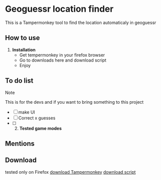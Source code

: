 # Geoguessr location finder
This is a Tampermonkey tool to find the location automaticaly in geoguessr

## How to use
1. **Installation**
   - Get tempermonkey in your firefox browser
   - Go to downloads here and download script
   - Enjoy
     
## To do list
> [!NOTE]
> This is for the devs and if you want to bring something to this project
   - [ ] make UI
   - [ ] Correct x guesses
   - [ ] 2. **Tested game modes**
         
## Mentions

## Download
tested only on Firefox 
[download Tampermonkey](<https://addons.mozilla.org/en-US/firefox/addon/tampermonkey/>)
[download script](<https://raw.githubusercontent.com/Maxetow/Geoguessr_location/main/Geoguessr Location Resolver (By maxetow)-1.0.user.js>)
